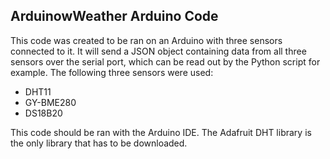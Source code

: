 ## ArduinowWeather Arduino Code
This code was created to be ran on an Arduino with three sensors connected to it. It will send a JSON object containing data from all three sensors over the serial port, which can be read out by the Python script for example. The following three sensors were used:
* DHT11
* GY-BME280
* DS18B20

This code should be ran with the Arduino IDE. The Adafruit DHT library is the only library that has to be downloaded.
